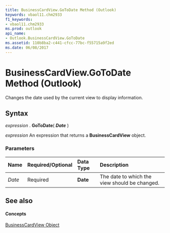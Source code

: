 ```yaml
---
title: BusinessCardView.GoToDate Method (Outlook)
keywords: vbaol11.chm2933
f1_keywords:
- vbaol11.chm2933
ms.prod: outlook
api_name:
- Outlook.BusinessCardView.GoToDate
ms.assetid: 110b8ba2-c441-cfcc-77bc-f55715a9f2ed
ms.date: 06/08/2017
---
```



# BusinessCardView.GoToDate Method (Outlook)

Changes the date used by the current view to display information.


## Syntax

 _expression_ . **GoToDate**( **_Date_** )

 _expression_ An expression that returns a **BusinessCardView** object.


### Parameters



|**Name**|**Required/Optional**|**Data Type**|**Description**|
|:-----|:-----|:-----|:-----|
| _Date_|Required| **Date**|The date to which the view should be changed.|

## See also


#### Concepts


[BusinessCardView Object](Outlook.BusinessCardView.md)

